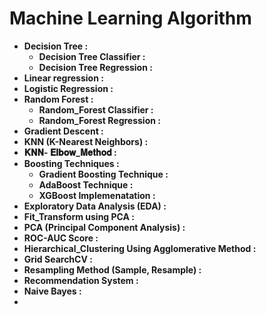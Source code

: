 # **Machine Learning Algorithm**

- **Decision Tree :**
  - **Decision Tree Classifier :**
  - **Decision Tree Regression :**
- **Linear regression :**
- **Logistic Regression :**
- **Random Forest :**
  - **Random_Forest Classifier :**
  - **Random_Forest Regression :**
- **Gradient Descent :**
- **KNN (K-Nearest Neighbors) :**
- **𝐊𝐍𝐍- 𝐄𝐥𝐛𝐨𝐰_𝐌𝐞𝐭𝐡𝐨𝐝 :**
- **Boosting Techniques :**
  - **Gradient Boosting Technique :**
  - **AdaBoost Technique :**
  - **XGBoost Implemenatation :**
- **Exploratory Data Analysis (EDA) :**
- **Fit_Transform using PCA :**
- **PCA (Principal Component Analysis) :**
- **ROC-AUC Score :**
- **Hierarchical_Clustering Using Agglomerative Method :**
- **Grid SearchCV :**
- **Resampling Method (Sample, Resample) :**
- **Recommendation System :**
- **Naive Bayes :**
- 
